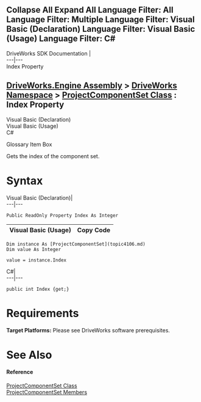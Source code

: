 Collapse All Expand All Language Filter: All  Language Filter: Multiple  Language Filter: Visual Basic (Declaration) Language Filter: Visual Basic (Usage) Language Filter: C#  
---  
DriveWorks SDK Documentation  |   
---|---  
Index Property   
  
[DriveWorks.Engine Assembly](topic2156.md) > [DriveWorks Namespace](topic2159.md) > [ProjectComponentSet Class](topic4106.md) : Index Property  
---  
  
Visual Basic (Declaration)    
Visual Basic (Usage)    
C# 

Glossary Item Box

Gets the index of the component set. 

# Syntax

Visual Basic (Declaration)|   
---|---  
      
    
    Public ReadOnly Property Index As Integer  
  
Visual Basic (Usage)| Copy Code  
---|---  
      
    
    Dim instance As [ProjectComponentSet](topic4106.md)
    Dim value As Integer
     
    value = instance.Index  
  
C#|   
---|---  
      
    
    public int Index {get;}  
  
# Requirements

**Target Platforms:** Please see DriveWorks software prerequisites.

# See Also

#### Reference

[ProjectComponentSet Class](topic4106.md)   
[ProjectComponentSet Members](topic4107.md)


